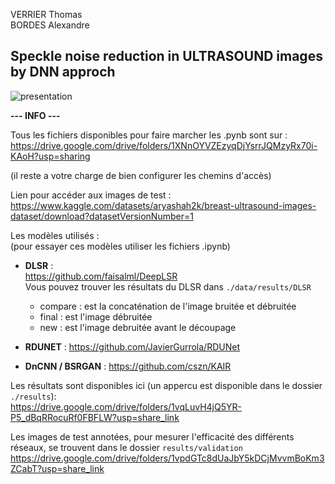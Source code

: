 VERRIER Thomas  
BORDES Alexandre

## Speckle noise reduction in ULTRASOUND images by DNN approch
![presentation](results/final_image_GAN.png)

**--- INFO ---**

Tous les fichiers disponibles pour faire marcher les .pynb sont sur : 
https://drive.google.com/drive/folders/1XNnOYVZEzyqDjYsrrJQMzyRx70i-KAoH?usp=sharing

(il reste a votre charge de bien configurer les chemins d'accès)

Lien pour accéder aux images de test :  
https://www.kaggle.com/datasets/aryashah2k/breast-ultrasound-images-dataset/download?datasetVersionNumber=1

Les modèles utilisés :  
(pour essayer ces modèles utiliser les fichiers .ipynb)

- **DLSR** :  
https://github.com/faisalml/DeepLSR  
Vous pouvez trouver les résultats du DLSR dans `./data/results/DLSR`
    * compare : est la concaténation de l'image bruitée et débruitée
    * final : est l'image débruitée
    * new : est l'image debruitée avant le découpage

- **RDUNET** :
https://github.com/JavierGurrola/RDUNet

- **DnCNN / BSRGAN** : 
https://github.com/cszn/KAIR

Les résultats sont disponibles ici (un appercu est disponible dans le dossier `./results`):  
https://drive.google.com/drive/folders/1vqLuvH4jQ5YR-P5_dBqRRocuRf0FBFLW?usp=share_link

Les images de test annotées, pour mesurer l'efficacité des différents réseaux, se trouvent dans le dossier `results/validation`
https://drive.google.com/drive/folders/1vpdGTc8dUaJbY5kDCjMvvmBoKm3ZCabT?usp=share_link
